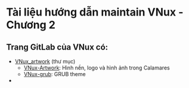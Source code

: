 # Tài liệu hướng dẫn maintain VNux - Chương 2
## Trang GitLab của VNux có:
- [VNux_artwork](https://gitlab.com/VNux/vnux_artwork) (thư mục)
  - [VNux-Artwork](https://gitlab.com/VNux/vnux_artwork/VNux-Artwork): Hình nền, logo và hình ảnh trong Calamares
  - [VNux-grub](https://gitlab.com/VNux/vnux_artwork/VNux-grub): GRUB theme 
- 
